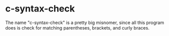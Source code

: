 # c-syntax-check
The name "c-syntax-check" is a pretty big misnomer, since all this program does is check for 
matching parentheses, brackets, and curly braces.
